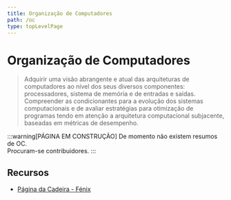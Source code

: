 ```yaml
---
title: Organização de Computadores
path: /oc
type: topLevelPage
---
```


# Organização de Computadores

> Adquirir uma visão abrangente e atual das arquiteturas de computadores ao nível dos seus diversos componentes: processadores, sistema de memória e de entradas e saídas.
> Compreender as condicionantes para a evolução dos sistemas computacionais e de avaliar estratégias para otimização de programas tendo em atenção a arquitetura computacional subjacente, baseadas em métricas de desempenho.

:::warning[PÁGINA EM CONSTRUÇÃO]
De momento não existem resumos de OC.  
Procuram-se contribuidores.
:::

## Recursos

- [Página da Cadeira - Fénix](https://fenix.tecnico.ulisboa.pt/disciplinas/OC-2/2022-2023/1-semestre)

